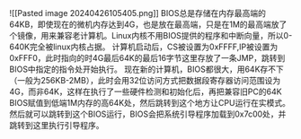 ![[Pasted image 20240426105405.png]]
BIOS总是存储在内存最高端的64KB，即使现在的微机内存达到4G，也是放在最高端，只是在1M的最高端放了个镜像，用来兼容老计算机。Linux内核不用BIOS提供的程序和中断向量，所以0-640K完全被linux内核占据。
计算机启动后，CS被设置为0xFFFF,IP被设置为0xFFF0，此时指向的时4G最后64K的最后16字节这里存放了一条JMP，跳转到BIOS中指定的指令处开始执行。
现在新的计算机，BIOS都很大，用64K存不下（一般为256KB-2MB），此时会用32位访问方式把数据段寄存器访问范围设为4G，而非64K，这样在执行了一些硬件检测和初始化后，再把兼容旧PC的64K BIOS赋值到低端1M内存的高64K处，然后跳转到这个地方让CPU运行在实模式。然后就可以跳转到这个BIOS运行，BIOS会把系统引导程序加载到0x7c00处，并跳转到这里执行引导程序。